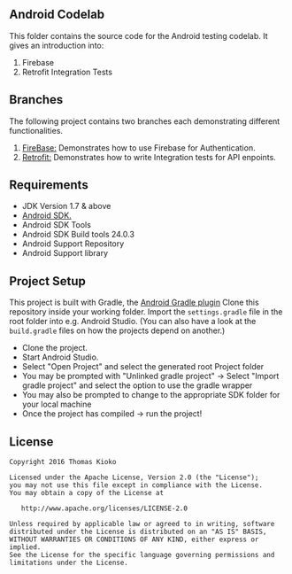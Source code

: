 Android Codelab
-------------------
This folder contains the source code for the Android testing codelab. It gives an introduction into:

1. Firebase
2. Retrofit Integration Tests


## Branches
The following project contains two branches each demonstrating different functionalities.

1. [FireBase:](https://github.com/kioko/jkuat-code-lab/tree/feature/feature-firebase-setup) Demonstrates how to use Firebase for Authentication.
2. [Retrofit:](https://github.com/kioko/jkuat-code-lab/tree/feature/feature-api-integration) Demonstrates how to write Integration tests for API enpoints.


## Requirements
* JDK Version 1.7 & above
* [Android SDK.](http://developer.android.com/sdk/index.html)
* Android SDK Tools
* Android SDK Build tools 24.0.3
* Android Support Repository
* Android Support library


## Project Setup

This project is built with Gradle, the [Android Gradle plugin](http://tools.android.com/tech-docs/new-build-system/user-guide) Clone this repository inside your working folder. Import the `settings.gradle` file in the root folder into e.g. Android Studio. (You can also have a look at the `build.gradle` files on how the projects depend on another.)

* Clone the project.
* Start Android Studio.
* Select "Open Project" and select the generated root Project folder
* You may be prompted with "Unlinked gradle project" -> Select "Import gradle project" and select 
the option to use the gradle wrapper
* You may also be prompted to change to the appropriate SDK folder for your local machine
* Once the project has compiled -> run the project!


License
-------

    Copyright 2016 Thomas Kioko

    Licensed under the Apache License, Version 2.0 (the "License");
    you may not use this file except in compliance with the License.
    You may obtain a copy of the License at

       http://www.apache.org/licenses/LICENSE-2.0

    Unless required by applicable law or agreed to in writing, software
    distributed under the License is distributed on an "AS IS" BASIS,
    WITHOUT WARRANTIES OR CONDITIONS OF ANY KIND, either express or implied.
    See the License for the specific language governing permissions and
    limitations under the License.
